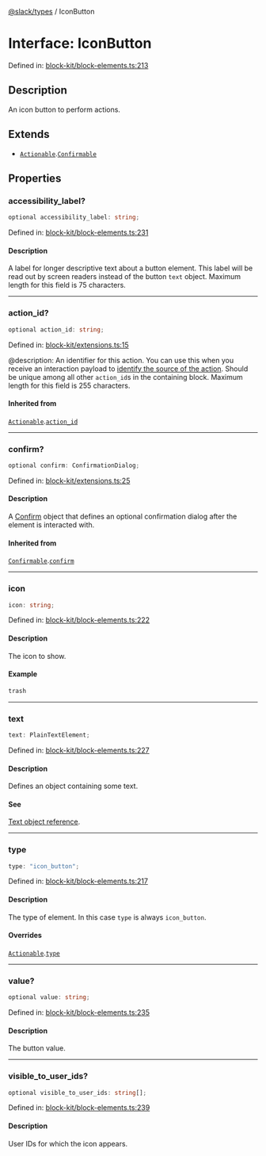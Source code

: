 [@slack/types](../index.md) / IconButton

# Interface: IconButton

Defined in: [block-kit/block-elements.ts:213](https://github.com/slackapi/node-slack-sdk/blob/main/packages/types/src/block-kit/block-elements.ts#L213)

## Description

An icon button to perform actions.

## Extends

- [`Actionable`](Actionable.md).[`Confirmable`](Confirmable.md)

## Properties

### accessibility\_label?

```ts
optional accessibility_label: string;
```

Defined in: [block-kit/block-elements.ts:231](https://github.com/slackapi/node-slack-sdk/blob/main/packages/types/src/block-kit/block-elements.ts#L231)

#### Description

A label for longer descriptive text about a button element. This label will be read out by screen readers instead of the button `text` object. Maximum length for this field is 75 characters.

***

### action\_id?

```ts
optional action_id: string;
```

Defined in: [block-kit/extensions.ts:15](https://github.com/slackapi/node-slack-sdk/blob/main/packages/types/src/block-kit/extensions.ts#L15)

@description: An identifier for this action. You can use this when you receive an interaction payload to
[identify the source of the action](https://docs.slack.dev/interactivity/handling-user-interaction#payloads). Should be unique
among all other `action_id`s in the containing block. Maximum length for this field is 255 characters.

#### Inherited from

[`Actionable`](Actionable.md).[`action_id`](Actionable.md#action_id)

***

### confirm?

```ts
optional confirm: ConfirmationDialog;
```

Defined in: [block-kit/extensions.ts:25](https://github.com/slackapi/node-slack-sdk/blob/main/packages/types/src/block-kit/extensions.ts#L25)

#### Description

A [Confirm](Confirm.md) object that defines an optional confirmation dialog after the element is interacted
with.

#### Inherited from

[`Confirmable`](Confirmable.md).[`confirm`](Confirmable.md#confirm)

***

### icon

```ts
icon: string;
```

Defined in: [block-kit/block-elements.ts:222](https://github.com/slackapi/node-slack-sdk/blob/main/packages/types/src/block-kit/block-elements.ts#L222)

#### Description

The icon to show.

#### Example

```ts
trash
```

***

### text

```ts
text: PlainTextElement;
```

Defined in: [block-kit/block-elements.ts:227](https://github.com/slackapi/node-slack-sdk/blob/main/packages/types/src/block-kit/block-elements.ts#L227)

#### Description

Defines an object containing some text.

#### See

[Text object reference](https://docs.slack.dev/reference/block-kit/composition-objects/text-object).

***

### type

```ts
type: "icon_button";
```

Defined in: [block-kit/block-elements.ts:217](https://github.com/slackapi/node-slack-sdk/blob/main/packages/types/src/block-kit/block-elements.ts#L217)

#### Description

The type of element. In this case `type` is always `icon_button`.

#### Overrides

[`Actionable`](Actionable.md).[`type`](Actionable.md#type)

***

### value?

```ts
optional value: string;
```

Defined in: [block-kit/block-elements.ts:235](https://github.com/slackapi/node-slack-sdk/blob/main/packages/types/src/block-kit/block-elements.ts#L235)

#### Description

The button value.

***

### visible\_to\_user\_ids?

```ts
optional visible_to_user_ids: string[];
```

Defined in: [block-kit/block-elements.ts:239](https://github.com/slackapi/node-slack-sdk/blob/main/packages/types/src/block-kit/block-elements.ts#L239)

#### Description

User IDs for which the icon appears.
